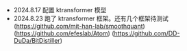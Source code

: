  - 2024.8.17 配置 ktransformer 模型
 - 2024.8.23 跑了 ktransformer 框架。还有几个框架待测试
        (https://github.com/mit-han-lab/smoothquant)
        (https://github.com/efeslab/Atom)
        (https://github.com/DD-DuDa/BitDistiller)